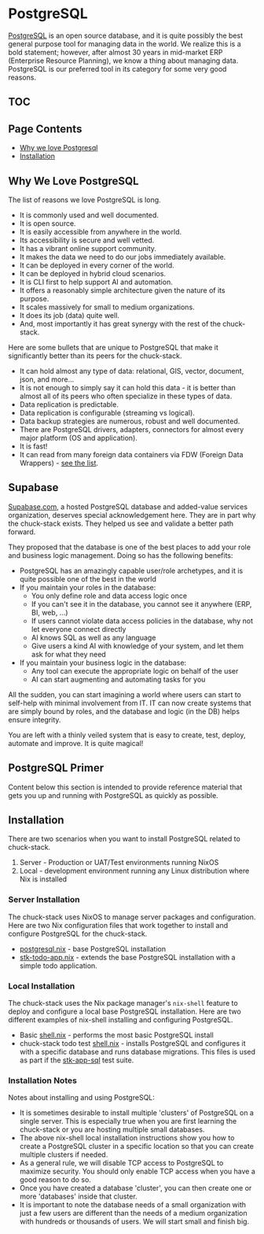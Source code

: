 # PostgreSQL

[PostgreSQL](https://www.postgresql.org/) is an open source database, and it is quite possibly the best general purpose tool for managing data in the world. We realize this is a bold statement; however, after almost 30 years in mid-market ERP (Enterprise Resource Planning), we know a thing about managing data. PostgreSQL is our preferred tool in its category for some very good reasons.

## TOC

<!-- toc -->

## Page Contents

- [Why we love Postgresql](#why-we-love-postgresql)
- [Installation](#installation)

## Why We Love PostgreSQL

The list of reasons we love PostgreSQL is long.

- It is commonly used and well documented.
- It is open source.
- It is easily accessible from anywhere in the world.
- Its accessibility is secure and well vetted.
- It has a vibrant online support community.
- It makes the data we need to do our jobs immediately available.
- It can be deployed in every corner of the world.
- It can be deployed in hybrid cloud scenarios.
- It is CLI first to help support AI and automation.
- It offers a reasonably simple architecture given the nature of its purpose.
- It scales massively for small to medium organizations.
- It does its job (data) quite well.
- And, most importantly it has great synergy with the rest of the chuck-stack.

Here are some bullets that are unique to PostgreSQL that make it significantly better than its peers for the chuck-stack.

- It can hold almost any type of data: relational, GIS, vector, document, json, and more...
- It is not enough to simply say it can hold this data - it is better than almost all of its peers who often specialize in these types of data.
- Data replication is predictable.
- Data replication is configurable (streaming vs logical).
- Data backup strategies are numerous, robust and well documented.
- There are PostgreSQL drivers, adapters, connectors for almost every major platform (OS and application).
- It is fast!
- It can read from many foreign data containers via FDW (Foreign Data Wrappers) - [see the list](https://wiki.postgresql.org/wiki/Foreign_data_wrappers).

## Supabase

[Supabase.com](https://supabase.com/), a hosted PostgreSQL database and added-value services organization, deserves special acknowledgement here. They are in part why the chuck-stack exists. They helped us see and validate a better path forward.

They proposed that the database is one of the best places to add your role and business logic management. Doing so has the following benefits:

- PostgreSQL has an amazingly capable user/role archetypes, and it is quite possible one of the best in the world
- If you maintain your roles in the database:
  - You only define role and data access logic once
  - If you can't see it in the database, you cannot see it anywhere (ERP, BI, web, ...)
  - If users cannot violate data access policies in the database, why not let everyone connect directly
  - AI knows SQL as well as any language
  - Give users a kind AI with knowledge of your system, and let them ask for what they need
- If you maintain your business logic in the database:
  - Any tool can execute the appropriate logic on behalf of the user
  - AI can start augmenting and automating tasks for you

All the sudden, you can start imagining a world where users can start to self-help with minimal involvement from IT. IT can now create systems that are simply bound by roles, and the database and logic (in the DB) helps ensure integrity.

You are left with a thinly veiled system that is easy to create, test, deploy, automate and improve. It is quite magical!

## PostgreSQL Primer

Content below this section is intended to provide reference material that gets you up and running with PostgreSQL as quickly as possible.

## Installation

There are two scenarios when you want to install PostgreSQL related to chuck-stack.

1. Server - Production or UAT/Test environments running NixOS
1. Local - development environment running any Linux distribution where Nix is installed

### Server Installation

The chuck-stack uses NixOS to manage server packages and configuration. Here are two Nix configuration files that work together to install and configure PostgreSQL for the chuck-stack.

- [postgresql.nix](https://github.com/chuckstack/chuck-stack-nix/blob/main/nixos/postgresql.nix) - base PostgreSQL installation
- [stk-todo-app.nix](https://github.com/chuckstack/chuck-stack-nix/blob/main/nixos/stk-todo-app.nix) - extends the base PostgreSQL installation with a simple todo application.

### Local Installation

The chuck-stack uses the Nix package manager's `nix-shell` feature to deploy and configure a local base PostgreSQL installation. Here are two different examples of nix-shell installing and configuring PostgreSQL.

- Basic [shell.nix](https://github.com/chuckstack/chuck-stack-nix/blob/main/nix-shell/postgresql-local/shell.nix) - performs the most basic PostgreSQL install
- chuck-stack todo test [shell.nix](https://github.com/chuckstack/stk-app-sql/blob/main/test/shell.nix) - installs PostgreSQL and configures it with a specific database and runs database migrations. This files is used as part if the [stk-app-sql](https://github.com/chuckstack/stk-app-sql) test suite.

### Installation Notes

Notes about installing and using PostgreSQL:

- It is sometimes desirable to install multiple 'clusters' of PostgreSQL on a single server. This is especially true when you are first learning the chuck-stack or you are hosting multiple small databases.
- The above nix-shell local installation instructions show you how to create a PostgreSQL cluster in a specific location so that you can create multiple clusters if needed.
- As a general rule, we will disable TCP access to PostgreSQL to maximize security. You should only enable TCP access when you have a good reason to do so.
- Once you have created a database 'cluster', you can then create one or more 'databases' inside that cluster.
- It is important to note the database needs of a small organization with just a few users are different than the needs of a medium organization with hundreds or thousands of users. We will start small and finish big.

